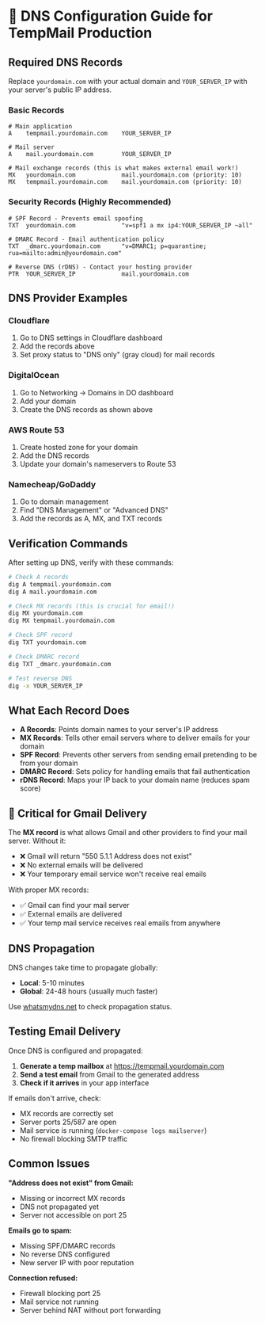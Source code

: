 # 📡 DNS Configuration Guide for TempMail Production

## Required DNS Records

Replace `yourdomain.com` with your actual domain and `YOUR_SERVER_IP` with your server's public IP address.

### Basic Records

```dns
# Main application
A    tempmail.yourdomain.com    YOUR_SERVER_IP

# Mail server  
A    mail.yourdomain.com        YOUR_SERVER_IP

# Mail exchange records (this is what makes external email work!)
MX   yourdomain.com             mail.yourdomain.com (priority: 10)
MX   tempmail.yourdomain.com    mail.yourdomain.com (priority: 10)
```

### Security Records (Highly Recommended)

```dns
# SPF Record - Prevents email spoofing
TXT  yourdomain.com             "v=spf1 a mx ip4:YOUR_SERVER_IP ~all"

# DMARC Record - Email authentication policy  
TXT  _dmarc.yourdomain.com      "v=DMARC1; p=quarantine; rua=mailto:admin@yourdomain.com"

# Reverse DNS (rDNS) - Contact your hosting provider
PTR  YOUR_SERVER_IP             mail.yourdomain.com
```

## DNS Provider Examples

### Cloudflare
1. Go to DNS settings in Cloudflare dashboard
2. Add the records above
3. Set proxy status to "DNS only" (gray cloud) for mail records

### DigitalOcean
1. Go to Networking → Domains in DO dashboard  
2. Add your domain
3. Create the DNS records as shown above

### AWS Route 53
1. Create hosted zone for your domain
2. Add the DNS records
3. Update your domain's nameservers to Route 53

### Namecheap/GoDaddy
1. Go to domain management
2. Find "DNS Management" or "Advanced DNS"
3. Add the records as A, MX, and TXT records

## Verification Commands

After setting up DNS, verify with these commands:

```bash
# Check A records
dig A tempmail.yourdomain.com
dig A mail.yourdomain.com

# Check MX records (this is crucial for email!)
dig MX yourdomain.com
dig MX tempmail.yourdomain.com

# Check SPF record
dig TXT yourdomain.com

# Check DMARC record  
dig TXT _dmarc.yourdomain.com

# Test reverse DNS
dig -x YOUR_SERVER_IP
```

## What Each Record Does

- **A Records**: Points domain names to your server's IP address
- **MX Records**: Tells other email servers where to deliver emails for your domain
- **SPF Record**: Prevents other servers from sending email pretending to be from your domain
- **DMARC Record**: Sets policy for handling emails that fail authentication
- **rDNS Record**: Maps your IP back to your domain name (reduces spam score)

## 🚨 Critical for Gmail Delivery

The **MX record** is what allows Gmail and other providers to find your mail server. Without it:
- ❌ Gmail will return "550 5.1.1 Address does not exist" 
- ❌ No external emails will be delivered
- ❌ Your temporary email service won't receive real emails

With proper MX records:
- ✅ Gmail can find your mail server
- ✅ External emails are delivered
- ✅ Your temp mail service receives real emails from anywhere

## DNS Propagation

DNS changes take time to propagate globally:
- **Local**: 5-10 minutes
- **Global**: 24-48 hours (usually much faster)

Use [whatsmydns.net](https://whatsmydns.net) to check propagation status.

## Testing Email Delivery

Once DNS is configured and propagated:

1. **Generate a temp mailbox** at https://tempmail.yourdomain.com
2. **Send a test email** from Gmail to the generated address
3. **Check if it arrives** in your app interface

If emails don't arrive, check:
- MX records are correctly set
- Server ports 25/587 are open
- Mail service is running (`docker-compose logs mailserver`)
- No firewall blocking SMTP traffic

## Common Issues

**"Address does not exist" from Gmail:**
- Missing or incorrect MX records
- DNS not propagated yet
- Server not accessible on port 25

**Emails go to spam:**
- Missing SPF/DMARC records
- No reverse DNS configured
- New server IP with poor reputation

**Connection refused:**
- Firewall blocking port 25
- Mail service not running
- Server behind NAT without port forwarding
